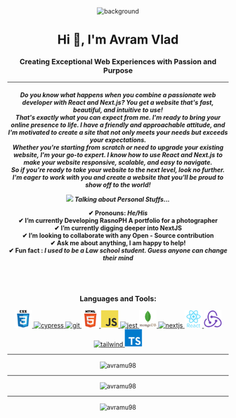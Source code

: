 <div align="center">
  <img align="center" src="https://media.licdn.com/dms/image/C4E16AQHzMrwQZYRYxw/profile-displaybackgroundimage-shrink_200_800/0/1638971694466?e=2147483647&v=beta&t=58w_dHxiEmsKp0gnoCQ1ftEJsXAQpBmIM4QBVDB3W7o" alt="background"/>
</div>
<h1 align="center">Hi 👋, I'm Avram Vlad</h1>
<h3 align="center">Creating Exceptional Web Experiences with Passion and Purpose</h3>

<hr/>

<h4 align="center">
  <i>Do you know what happens when you combine a passionate web developer with React and Next.js? You get a website that's fast, beautiful, and intuitive to use!</i>
<br/>
<i>That's exactly what you can expect from me. I'm ready to bring your online presence to life. I have a friendly and approachable attitude, and I'm motivated to create a site that not only meets your needs but exceeds your expectations.</i>
<br/>
<i>Whether you're starting from scratch or need to upgrade your existing website, I'm your go-to expert. I know how to use React and Next.js to make your website responsive, scalable, and easy to navigate.</i>
<br/>
<i>So if you're ready to take your website to the next level, look no further. I'm eager to work with you and create a website that you'll be proud to show off to the world! </i>
  </p>

<img src="https://media.giphy.com/media/ObNTw8Uzwy6KQ/giphy.gif" width="30px">&nbsp;***Talking about Personal Stuffs...***

✔ Pronouns: ***He/His***<br>
✔ I’m currently Developing **RasnoPH** A portfolio for a photographer<br>
✔ I’m currently digging deeper into **NextJS**<br>
✔ I’m looking to collaborate with any **Open - Source contribution**<br>
✔ Ask me about anything, I am happy to help!<br>
✔ Fun fact : *I used to be a Law school student. Guess anyone can change their mind*<br><br><br><br>

<h3 align="center">Languages and Tools:</h3>

<p align="center"> <a href="https://www.w3schools.com/css/" target="_blank" rel="noreferrer"> <img src="https://raw.githubusercontent.com/devicons/devicon/master/icons/css3/css3-original-wordmark.svg" alt="css3" width="40" height="40"/> </a> <a href="https://www.cypress.io" target="_blank" rel="noreferrer"> <img src="https://raw.githubusercontent.com/simple-icons/simple-icons/6e46ec1fc23b60c8fd0d2f2ff46db82e16dbd75f/icons/cypress.svg" alt="cypress" width="40" height="40"/> </a> <a href="https://git-scm.com/" target="_blank" rel="noreferrer"> <img src="https://www.vectorlogo.zone/logos/git-scm/git-scm-icon.svg" alt="git" width="40" height="40"/> </a> <a href="https://www.w3.org/html/" target="_blank" rel="noreferrer"> <img src="https://raw.githubusercontent.com/devicons/devicon/master/icons/html5/html5-original-wordmark.svg" alt="html5" width="40" height="40"/> </a> <a href="https://developer.mozilla.org/en-US/docs/Web/JavaScript" target="_blank" rel="noreferrer"> <img src="https://raw.githubusercontent.com/devicons/devicon/master/icons/javascript/javascript-original.svg" alt="javascript" width="40" height="40"/> </a> <a href="https://jestjs.io" target="_blank" rel="noreferrer"> <img src="https://www.vectorlogo.zone/logos/jestjsio/jestjsio-icon.svg" alt="jest" width="40" height="40"/> </a> <a href="https://www.mongodb.com/" target="_blank" rel="noreferrer"> <img src="https://raw.githubusercontent.com/devicons/devicon/master/icons/mongodb/mongodb-original-wordmark.svg" alt="mongodb" width="40" height="40"/> </a> <a href="https://nextjs.org/" target="_blank" rel="noreferrer"> <img src="https://cdn.worldvectorlogo.com/logos/nextjs-2.svg" alt="nextjs" width="40" height="40"/> </a> <a href="https://reactjs.org/" target="_blank" rel="noreferrer"> <img src="https://raw.githubusercontent.com/devicons/devicon/master/icons/react/react-original-wordmark.svg" alt="react" width="40" height="40"/> </a> <a href="https://redux.js.org" target="_blank" rel="noreferrer"> <img src="https://raw.githubusercontent.com/devicons/devicon/master/icons/redux/redux-original.svg" alt="redux" width="40" height="40"/> </a> <a href="https://tailwindcss.com/" target="_blank" rel="noreferrer"> <img src="https://www.vectorlogo.zone/logos/tailwindcss/tailwindcss-icon.svg" alt="tailwind" width="40" height="40"/> </a> <a href="https://www.typescriptlang.org/" target="_blank" rel="noreferrer"> <img src="https://raw.githubusercontent.com/devicons/devicon/master/icons/typescript/typescript-original.svg" alt="typescript" width="40" height="40"/> </a> </p>

<hr/>


<div align='center'>
  <img align="center" src="https://github-readme-stats.vercel.app/api?username=avramu98&show_icons=true&locale=en" alt="avramu98" />
</div>  
  
<hr/>
  
<div align='center'>
  <img align="center" src="https://github-readme-stats.vercel.app/api/top-langs?username=avramu98&show_icons=true&locale=en&layout=compact" alt="avramu98" />
</div>
  
<hr/>
  
<div align='center'>
  <img align="center" src="https://github-readme-streak-stats.herokuapp.com/?user=avramu98&" alt="avramu98" />
</div>

